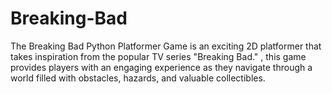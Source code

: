 # Breaking-Bad
The Breaking Bad Python Platformer Game is an exciting 2D platformer that takes inspiration from the popular TV series "Breaking Bad." , this game provides players with an engaging experience as they navigate through a world filled with obstacles, hazards, and valuable collectibles.
